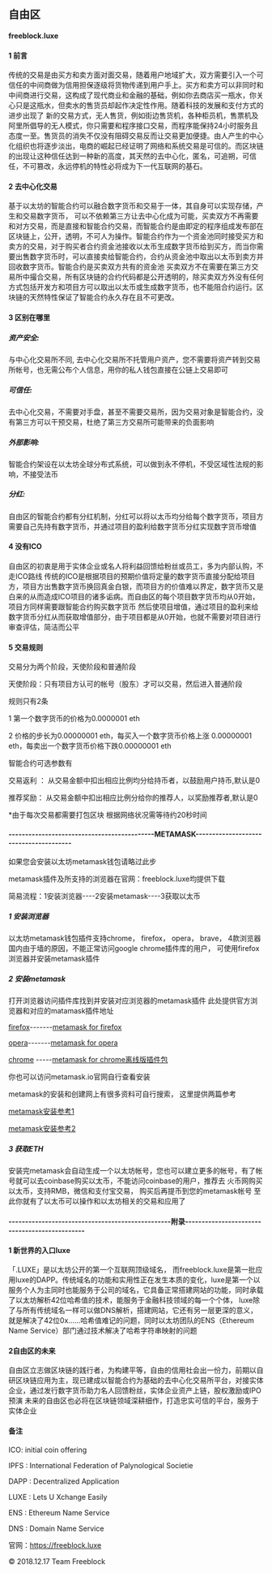 ##     				      自由区
####  freeblock.luxe 




#### 1 前言

传统的交易是由买方和卖方面对面交易，随着用户地域扩大，双方需要引入一个可信任的中间商做为信用担保逐级将货物传递到用户手上。买方和卖方可以非同时和中间商进行交易，这构成了现代商业和金融的基础，例如你去商店买一瓶水，你关心只是这瓶水，但卖水的售货员却起作决定性作用。随着科技的发展和支付方式的进步出现了 新的交易方式，无人售货，例如街边售货机，各种柜员机，售票机及阿里所倡导的无人模式，你只需要和程序接口交易，而程序能保持24小时服务且态度一至。售货员的消失不仅没有阻碍交易反而让交易更加便捷。由人产生的中心化组织也将逐步淡出，电商的崛起已经证明了网络和系统交易是可信的。而区块链的出现让这种信任达到一种新的高度，其天然的去中心化，匿名，可追朔，可信任，不可篡改，永远停机的特性必将成为下一代互联网的基石。



#### 2 去中心化交易

基于以太坊的智能合约可以融合数字货币和交易于一体，其自身可以实现存储，产生和交易数字货币， 可以不依赖第三方让去中心化成为可能，买卖双方不再需要和对方交易，而是直接和智能合约交易，而智能合约是由即定的程序组成发布部在区块链上，公开，透明，不可人为操作。智能合约作为一个资金池同时接受买方和卖方的交易，对于购买者合约资金池接收以太币生成数字货币给到买方，而当你需要出售数字货币时，可以直接卖给智能合约，合约从资金池中取出以太币到卖方并回收数字货币。智能合约是买卖双方共有的资金池   买卖双方不在需要在第三方交易所中撮合交易，所有区块链的合约代码都是公开透明的，除买卖双方外没有任何方式包括开发方和项目方可以取出以太币或生成数字货币，也不能阻合约运行。区块链的天然特性保证了智能合约永久存在且不可更改。



#### 3 区别在哪里

##### 资产安全:
与中心化交易所不同, 去中心化交易所不托管用户资产，您不需要将资产转到交易所帐号，也无需公布个人信息，用你的私人钱包直接在公链上交易即可

##### 可信任:
去中心化交易，不需要对手盘，甚至不需要交易所，因为交易对象是智能合约，没有第三方可以干预交易，杜绝了第三方交易所可能带来的负面影响

##### 外部影响:
智能合约架设在以太坊全球分布式系统，可以做到永不停机，不受区域性法规的影响，不接受法币

##### 分红:
自由区的智能合约都有分红机制，分红可以将以太币均分给每个数字货币，项目方需要自己先持有数字货币，并通过项目的盈利给数字货币分红实现数字货币增值



#### 4 没有ICO
自由区的初衷是用于实体企业或名人将利益回馈给粉丝或员工，多为内部认购，不走ICO路线
传统的ICO是根据项目的预期价值将定量的数字货币直接分配给项目方，项目方出售数字货币换回真金白银，而项目方的价值难以界定，数字货币又是白来的从而造成ICO项目的诸多诟病。而自由区的每个项目数字货币均从0开始，项目方同样需要跟智能合约购买数字货币 然后使项目增值，通过项目的盈利来给数字货币分红从而获取增值部分，由于项目都是从0开始，也就不需要对项目进行审查评估，简洁而公平

#### 5 交易规则
交易分为两个阶段，天使阶段和普通阶段

天使阶段：只有项目方认可的帐号（股东）才可以交易，然后进入普通阶段

规则只有2条

1 第一个数字货币的价格为0.0000001 eth

2 价格的步长为0.00000001 eth，每买入一个数字货币价格上涨 0.00000001 eth，每卖出一个数字货币价格下跌0.00000001 eth

智能合约可选参数有

交易返利 ： 从交易金额中扣出相应比例均分给持币者，以鼓励用户持币,默认是0

推荐奖励： 从交易金额中扣出相应比例分给你的推荐人，以奖励推荐者,默认是0

*由于每次交易都需要打包区块 根据网络状况需等待约20秒时间




#### --------------------------------------------METAMASK---------------------------------------

如果您会安装以太坊metamask钱包请略过此步

metamask插件及所支持的浏览器在官网：freeblock.luxe均提供下载

简易流程：1安装浏览器----2安装metamask----3获取以太币

##### 1 安装浏览器

以太坊metamask钱包插件支持chrome， firefox， opera， brave， 4款浏览器 国内由于墙的原因，不能正常访问google chrome插件库的用户，  可使用firefox浏览器并安装metamask插件

##### 2 安装metamask
打开浏览器访问插件库找到并安装对应浏览器的metamask插件
此处提供官方浏览器和对应的matamask插件地址

[firefox](https://www.mozilla.org/zh-CN/firefox/)-------[metamask for firefox](https://addons.mozilla.org/zh-CN/firefox/addon/ether-metamask/)

[opera](https://www.opera.com/zh-cn%3EOpera)-------[metamask for opera](https://addons.opera.com/zh-cn/extensions/details/metamask/)

[chrome](https://www.google.cn/chrome) -----[metamask for chrome离线版插件包](https://github.com/freeblockLuxe/Freeblock.luxe/blob/master/metamaskForChrome_v5.0.2.crx)

你也可以访问metamask.io官网自行查看安装

metamask的安装和创建网上有很多资料可自行搜索， 这里提供两篇参考

 [metamask安装参考1](http://www.qukuaiwang.com.cn/news/8841.html)
 
 [metamask安装参考2](https://kuaibao.qq.com/s/20180612G1ICQL00?refer=cp_1026)

##### 3 获取ETH

安装完metamask会自动生成一个以太坊帐号，您也可以建立更多的帐号，有了帐号就可以去coinbase购买以太币，不能访问coinbase的用户，推荐去 火币网购买以太币，支持RMB，微信和支付宝交易，  购买后再提币到您的metamask帐号
至此你就有了以太币可以操作和以太坊相关的交易和应用了



#### -------------------------------------------------附录----------------------------------------------

#### 1 新世界的入口luxe

「.LUXE」是以太坊公开的第一个互联网顶级域名， 而freeblock.luxe是第一批应用luxe的DAPP。传统域名的功能和实用性正在发生本质的变化，luxe是第一个以服务个人为主同时也能服务于公司的域名，它具备正常搭建网站的功能，同时承载了以太坊解析42位哈希值的技术，能服务于金融科技领域的每一个个体， luxe除了与所有传统域名一样可以做DNS解析，搭建网站，它还有另一层更深的意义，就是解决了42位0x……哈希值难记的问题，同时以太坊团队的ENS（Ethereum Name Service）部门通过技术解决了哈希字符串映射的问题


#### 2自由区的未来

自由区立志做区块链的践行者，为构建平等，自由的信用社会出一份力，前期以自研区块链应用为主，现已建成以智能合约为基础的去中心化交易所平台，对接实体企业，通过发行数字货币助力名人回馈粉丝，实体企业资产上链，股权激励或IPO预演 
未来的自由区也必将在区块链领域深耕细作，打造忠实可信的平台，服务于实体企业



#### 备注

ICO: initial coin offering

IPFS :  International Federation of Palynological Societie

DAPP :  Decentralized Application

LUXE :  Lets U Xchange Easily

ENS :  Ethereum Name Service

DNS :  Domain Name Service


官网：https://freeblock.luxe


© 2018.12.17 Team Freeblock

